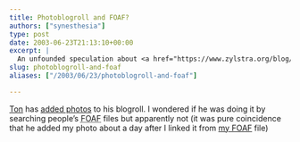 ```yaml
---
title: Photoblogroll and FOAF?
authors: ["synesthesia"]
type: post
date: 2003-06-23T21:13:10+00:00
excerpt: |
  An unfounded speculation about <a href="https://www.zylstra.org/blog/">Ton Zijlstra's</a> blogroll.
slug: photoblogroll-and-foaf 
aliases: ["/2003/06/23/photoblogroll-and-foaf"]

---
```

[Ton][1] has [added photos][2] to his blogroll. I wondered if he was doing it by searching people&#8217;s <acronym title="Friend Of A Friend: An RDF vocabulary for describing social networks">FOAF</acronym> files but apparently not (it was pure coincidence that he added my photo about a day after I linked it from [my FOAF][3] file)

 [1]: https://www.zylstra.org/blog/
 [2]: https://blog.zylstra.org/archives/001010.html
 [3]: https://www.synesthesia.co.uk/blog/foaf.rdf